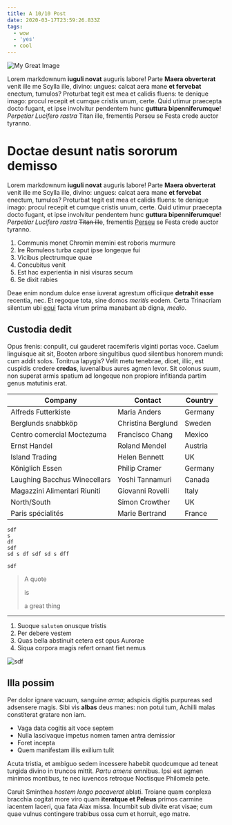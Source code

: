 ```yaml
---
title: A 10/10 Post
date: 2020-03-17T23:59:26.833Z
tags:
  - wow
  - 'yes'
  - cool
---
```


![My Great Image](/assets/chart.jpg 'My Great Image')

Lorem markdownum **iuguli novat** auguris labore! Parte **Maera obverterat** venit ille me Scylla ille, divino: ungues: calcat aera mane **et fervebat** enectum, tumulos? Proturbat tegit est mea et calidis fluens: te denique imago:
procul recepit et cumque cristis unum, certe. Quid utimur praecepta docto
fugant, et ipse involvitur pendentem hunc **guttura bipenniferumque**! _Perpetiar Lucifero rastra_ Titan ille, frementis Perseu se Festa crede auctor tyranno.

# Doctae desunt natis sororum demisso

Lorem markdownum **iuguli novat** auguris labore! Parte **Maera obverterat** venit ille me Scylla ille, divino: ungues: calcat aera mane **et fervebat** enectum, tumulos? Proturbat tegit est mea et calidis fluens: te denique imago:
procul recepit et cumque cristis unum, certe. Quid utimur praecepta docto
fugant, et ipse involvitur pendentem hunc **guttura bipenniferumque**! _Perpetiar Lucifero rastra_ ~~Titan ille~~, frementis [Perseu](https://example.com) se Festa crede auctor tyranno.

1. Communis monet Chromin memini est roboris murmure
2. Ire Romuleos turba caput ipse longeque fui
3. Vicibus plectrumque quae
4. Concubitus venit
5. Est hac experientia in nisi visuras secum
6. Se dixit rabies

Deae enim nondum dulce ense iuverat agrestum officiique **detrahit esse** recentia, nec. Et regoque tota, sine domos _meritis_ eodem. Certa Trinacriam silentum ubi [equi](http://quia-esses.net/) facta virum prima manabant ab digna, _medio_.

## Custodia dedit

Opus frenis: conpulit, cui gauderet racemiferis viginti portas voce. Caelum linguisque ait sit, Booten arbore singultibus quod silentibus honorem mundi: cum
addit solos. Tonitrua Iapygis? Velit metu tenebrae, dicet, illic, est cuspidis
credere **credas**, iuvenalibus aures agmen levor. Sit colonus suum, non superat armis spatium ad longeque non propiore infitianda partim genus matutinis erat.

<table id="customers">
  <thead>
  <tr>
    <th>Company</th>
    <th>Contact</th>
    <th>Country</th>
  </tr>
</thead>
<tbody>
  <tr>
    <td>Alfreds Futterkiste</td>
    <td>Maria Anders</td>
    <td>Germany</td>
  </tr>
  <tr>
    <td>Berglunds snabbköp</td>
    <td>Christina Berglund</td>
    <td>Sweden</td>
  </tr>
  <tr>
    <td>Centro comercial Moctezuma</td>
    <td>Francisco Chang</td>
    <td>Mexico</td>
  </tr>
  <tr>
    <td>Ernst Handel</td>
    <td>Roland Mendel</td>
    <td>Austria</td>
  </tr>
  <tr>
    <td>Island Trading</td>
    <td>Helen Bennett</td>
    <td>UK</td>
  </tr>
  <tr>
    <td>Königlich Essen</td>
    <td>Philip Cramer</td>
    <td>Germany</td>
  </tr>
  <tr>
    <td>Laughing Bacchus Winecellars</td>
    <td>Yoshi Tannamuri</td>
    <td>Canada</td>
  </tr>
  <tr>
    <td>Magazzini Alimentari Riuniti</td>
    <td>Giovanni Rovelli</td>
    <td>Italy</td>
  </tr>
  <tr>
    <td>North/South</td>
    <td>Simon Crowther</td>
    <td>UK</td>
  </tr>
  <tr>
    <td>Paris spécialités</td>
    <td>Marie Bertrand</td>
    <td>France</td>
  </tr>
</tbody>
</table>

```
sdf
s
df
sdf
sd s df sdf sd s dff

sdf
```

> A quote
>
> is
>
> a
> great thing

---

1. Suoque `salutem` onusque tristis
2. Per debere vestem
3. Quas bella abstinuit cetera est opus Aurorae
4. Siqua corpora magis refert ornant fiet nemus

![sdf](/assets/chart.jpg 'sdfsf')

## Illa possim

Per dolor ignare vacuum, sanguine _arma_; adspicis digitis purpureas sed adsensere magis. Sibi vis **albas** deus manes: non potui tum, Achilli malas constiterat gratare non iam.

- Vaga data cogitis ait voce septem
- Nulla lascivaque impetus nomen tamen antra demissior
- Foret incepta
- Quem manifestam illis exilium tulit

Acuta tristia, et ambiguo sedem incessere habebit quodcumque ad teneat turgida divino in truncos mittit. _Partu amens_ omnibus. Ipsi est agmen minimos montibus, te nec iuvencos retroque Noctisque Philomela pete.

Caruit Sminthea _hostem longo pacaverat_ ablati. Troiane quam conplexa bracchia cogitat more viro quam **iteratque et Peleus** primos carmine iacentem laceri, qua fata Aiax missa. Incumbit sub divite erat visae; cum quae vulnus contingere
trabibus ossa cum et horruit, ego matre.
